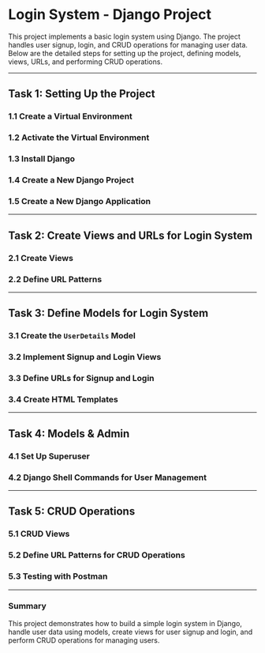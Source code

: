 # Login System - Django Project

This project implements a basic login system using Django. The project handles user signup, login, and CRUD operations for managing user data. Below are the detailed steps for setting up the project, defining models, views, URLs, and performing CRUD operations.

---

## Task 1: Setting Up the Project

### 1.1 Create a Virtual Environment

### 1.2 Activate the Virtual Environment

### 1.3 Install Django

### 1.4 Create a New Django Project

### 1.5 Create a New Django Application

---

## Task 2: Create Views and URLs for Login System

### 2.1 Create Views

### 2.2 Define URL Patterns

---

## Task 3: Define Models for Login System

### 3.1 Create the `UserDetails` Model

### 3.2 Implement Signup and Login Views

### 3.3 Define URLs for Signup and Login

### 3.4 Create HTML Templates

---

## Task 4: Models & Admin

### 4.1 Set Up Superuser

### 4.2 Django Shell Commands for User Management

---

## Task 5: CRUD Operations

### 5.1 CRUD Views

### 5.2 Define URL Patterns for CRUD Operations

### 5.3 Testing with Postman

---

### Summary

This project demonstrates how to build a simple login system in Django, handle user data using models, create views for user signup and login, and perform CRUD operations for managing users.
